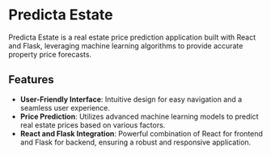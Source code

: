 # Predicta Estate

Predicta Estate is a real estate price prediction application built with React and Flask, leveraging machine learning algorithms to provide accurate property price forecasts.

## Features

- **User-Friendly Interface**: Intuitive design for easy navigation and a seamless user experience.
- **Price Prediction**: Utilizes advanced machine learning models to predict real estate prices based on various factors.
- **React and Flask Integration**: Powerful combination of React for frontend and Flask for backend, ensuring a robust and responsive application.
